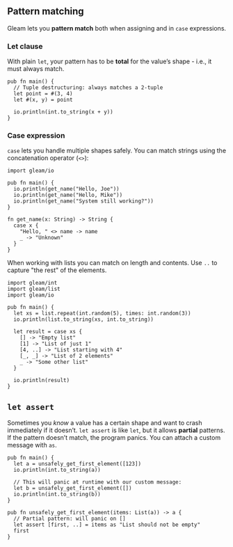## Pattern matching

Gleam lets you **pattern match** both when assigning and in `case` expressions.

### Let clause

With plain `let`, your pattern has to be **total** for the value’s shape - i.e., it must always match.

```gleam
pub fn main() {
  // Tuple destructuring: always matches a 2-tuple
  let point = #(3, 4)
  let #(x, y) = point

  io.println(int.to_string(x + y))
}
```

### Case expression

`case` lets you handle multiple shapes safely. You can match strings using the concatenation operator (`<>`):
```gleam
import gleam/io

pub fn main() {
  io.println(get_name("Hello, Joe"))
  io.println(get_name("Hello, Mike"))
  io.println(get_name("System still working?"))
}

fn get_name(x: String) -> String {
  case x {
    "Hello, " <> name -> name
    _ -> "Unknown"
  }
}
```

When working with lists you can match on length and contents. Use `..` to capture "the rest" of the elements.
  ```gleam
  import gleam/int
  import gleam/list
  import gleam/io

  pub fn main() {
    let xs = list.repeat(int.random(5), times: int.random(3))
    io.println(list.to_string(xs, int.to_string))

    let result = case xs {
      [] -> "Empty list"
      [1] -> "List of just 1"
      [4, ..] -> "List starting with 4"
      [_, _] -> "List of 2 elements"
      _ -> "Some other list"
    }

    io.println(result)
  }
  ```

## `let assert`

Sometimes you *know* a value has a certain shape and want to crash immediately if it doesn’t. `let assert` is like `let`, but it allows **partial** patterns. If the pattern doesn’t match, the program panics. You can attach a custom message with `as`.

```gleam
pub fn main() {
  let a = unsafely_get_first_element([123])
  io.println(int.to_string(a))

  // This will panic at runtime with our custom message:
  let b = unsafely_get_first_element([])
  io.println(int.to_string(b))
}

pub fn unsafely_get_first_element(items: List(a)) -> a {
  // Partial pattern: will panic on []
  let assert [first, ..] = items as "List should not be empty"
  first
}
```
